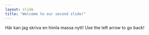 ```yaml
---
layout: slide
title: "Welcome to our second slide!"
---
```

Här kan jag skriva en himla massa nytt!
Use the left arrow to go back!
